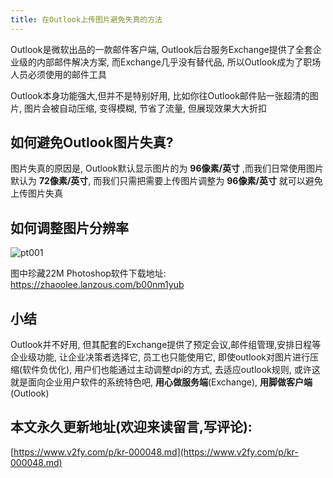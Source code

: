 ```yaml
---
title: 在Outlook上传图片避免失真的方法
---
```




Outlook是微软出品的一款邮件客户端, Outlook后台服务Exchange提供了全套企业级的内部邮件解决方案, 而Exchange几乎没有替代品, 所以Outlook成为了职场人员必须使用的邮件工具



Outlook本身功能强大,但并不是特别好用, 比如你往Outlook邮件贴一张超清的图片, 图片会被自动压缩, 变得模糊, 节省了流量, 但展现效果大大折扣



## 如何避免Outlook图片失真?

图片失真的原因是, Outlook默认显示图片的为 **96像素/英寸** ,而我们日常使用图片默认为 **72像素/英寸**, 而我们只需把需要上传图片调整为 **96像素/英寸** 就可以避免上传图片失真 



## 如何调整图片分辨率

![pt001](https://www.v2fy.com/asset/0i/jikemiji/jikemiji-md/kr-000048.assets/pt001.gif)



图中珍藏22M Photoshop软件下载地址: https://zhaoolee.lanzous.com/b00nm1yub





## 小结

Outlook并不好用, 但其配套的Exchange提供了预定会议,邮件组管理,安排日程等企业级功能, 让企业决策者选择它, 员工也只能使用它, 即使outlook对图片进行压缩(软件负优化), 用户们也能通过主动调整dpi的方式, 去适应outlook规则, 或许这就是面向企业用户软件的系统特色吧, **用心做服务端**(Exchange), **用脚做客户端**(Outlook)
## 本文永久更新地址(欢迎来读留言,写评论):

[https://www.v2fy.com/p/kr-000048.md](https://www.v2fy.com/p/kr-000048.md)

